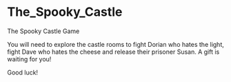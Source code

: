 # The_Spooky_Castle
 The Spooky Castle Game

 You will need to explore the castle rooms to fight Dorian who hates the light, fight Dave who hates the cheese and release their prisoner Susan. A gift is waiting for you!

 Good luck!
